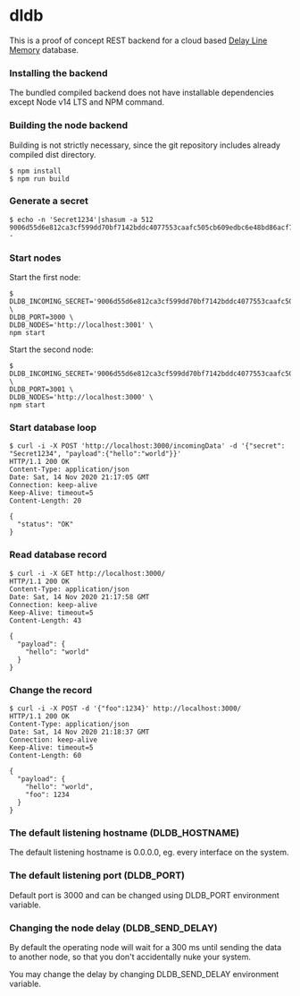 # dldb

This is a proof of concept REST backend for a cloud based [Delay Line Memory](https://en.m.wikipedia.org/wiki/Delay_line_memory) database.

### Installing the backend 

The bundled compiled backend does not have installable dependencies except Node v14 LTS and NPM command.

### Building the node backend

Building is not strictly necessary, since the git repository includes already compiled dist directory.

```
$ npm install
$ npm run build
```

### Generate a secret

```
$ echo -n 'Secret1234'|shasum -a 512
9006d55d6e812ca3cf599dd70bf7142bddc4077553caafc505cb609edbc6e48bd86acf76b52e5903a125950dfedd70c32144bd59adcd798f3a504dc3c7bc37e9  -
```

### Start nodes

Start the first node:

```
$ DLDB_INCOMING_SECRET='9006d55d6e812ca3cf599dd70bf7142bddc4077553caafc505cb609edbc6e48bd86acf76b52e5903a125950dfedd70c32144bd59adcd798f3a504dc3c7bc37e9' \
DLDB_PORT=3000 \
DLDB_NODES='http://localhost:3001' \
npm start
```

Start the second node: 

```
$ DLDB_INCOMING_SECRET='9006d55d6e812ca3cf599dd70bf7142bddc4077553caafc505cb609edbc6e48bd86acf76b52e5903a125950dfedd70c32144bd59adcd798f3a504dc3c7bc37e9' \
DLDB_PORT=3001 \
DLDB_NODES='http://localhost:3000' \
npm start
```

### Start database loop

```
$ curl -i -X POST 'http://localhost:3000/incomingData' -d '{"secret": "Secret1234", "payload":{"hello":"world"}}'
HTTP/1.1 200 OK
Content-Type: application/json
Date: Sat, 14 Nov 2020 21:17:05 GMT
Connection: keep-alive
Keep-Alive: timeout=5
Content-Length: 20

{
  "status": "OK"
}
```

### Read database record

```
$ curl -i -X GET http://localhost:3000/
HTTP/1.1 200 OK
Content-Type: application/json
Date: Sat, 14 Nov 2020 21:17:58 GMT
Connection: keep-alive
Keep-Alive: timeout=5
Content-Length: 43

{
  "payload": {
    "hello": "world"
  }
}
```

### Change the record

```
$ curl -i -X POST -d '{"foo":1234}' http://localhost:3000/
HTTP/1.1 200 OK
Content-Type: application/json
Date: Sat, 14 Nov 2020 21:18:37 GMT
Connection: keep-alive
Keep-Alive: timeout=5
Content-Length: 60

{
  "payload": {
    "hello": "world",
    "foo": 1234
  }
}
```

### The default listening hostname (DLDB_HOSTNAME)

The default listening hostname is 0.0.0.0, eg. every interface on the system.

### The default listening port (DLDB_PORT)

Default port is 3000 and can be changed using DLDB_PORT environment variable.

### Changing the node delay (DLDB_SEND_DELAY)

By default the operating node will wait for a 300 ms until sending the data to another node, so that you don't 
accidentally nuke your system.

You may change the delay by changing DLDB_SEND_DELAY environment variable.
